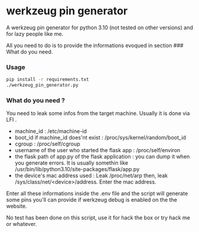 # werkzeug pin generator

A werkzeug pin generator for python 3.10 (not tested on other versions) and for lazy people like me.

All you need to do is to provide the informations evoqued in section ### What do you need.

### Usage

```bash
pip install -r requirements.txt
./werkzeug_pin_generator.py
```

### What do you need ?

You need to leak some infos from the target machine. Usually it is done via LFI .

- machine_id : /etc/machine-id
- boot_id if machine_id does'nt exist : /proc/sys/kernel/random/boot_id
- cgroup : /proc/self/cgroup
- username of the user who started the flask app : /proc/self/environ
- the flask path of app.py of the flask application : you can dump it when you generate errors. It is usually somethin like /usr/bin/lib/python3.10/site-packages/flask/app.py
- the device's mac address used : Leak /proc/net/arp then, leak /sys/class/net/\<device\>/address. Enter the mac address.

Enter all these informations inside the .env file and the script will generate some pins you'll can provide if werkzeug debug is enabled on the the website.

No test has been done on this script, use it for hack the box or try hack me or whatever.

